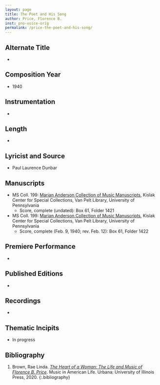 ```yaml
---
layout: page
title: The Poet and His Song
author: Price, Florence B.
inst: pno-voice-orig
permalink: /price-the-poet-and-his-song/
---
```


## Alternate Title
- 

## Composition Year
- 1940

## Instrumentation
- 

## Length
- 

## Lyricist and Source
- Paul Laurence Dunbar

## Manuscripts
- MS Coll. 199: <a href="https://www.library.upenn.edu/detail/collection/marian-anderson-collection" target="_blank">Marian Anderson Collection of Music Manuscripts</a>, Kislak Center for Special Collections, Van Pelt Library, University of Pennsylvania
    * Score, complete (undated): Box 61, Folder 1421
- MS Coll. 199: <a href="https://www.library.upenn.edu/detail/collection/marian-anderson-collection" target="_blank">Marian Anderson Collection of Music Manuscripts</a>, Kislak Center for Special Collections, Van Pelt Library, University of Pennsylvania
    * Score, complete (Feb. 9, 1940; rev. Feb. 12): Box 61, Folder 1422

## Premiere Performance
- 

## Published Editions
- 

## Recordings
- 

## Thematic Incipits
- In progress

## Bibliography
1. Brown, Rae Linda. <a href="https://www.worldcat.org/title/1122800180" target="_blank">*The Heart of a Woman: The Life and Music of Florence B. Price*</a>. Music in American Life. Urbana: University of Illinois Press, 2020.
{:.bibliography}